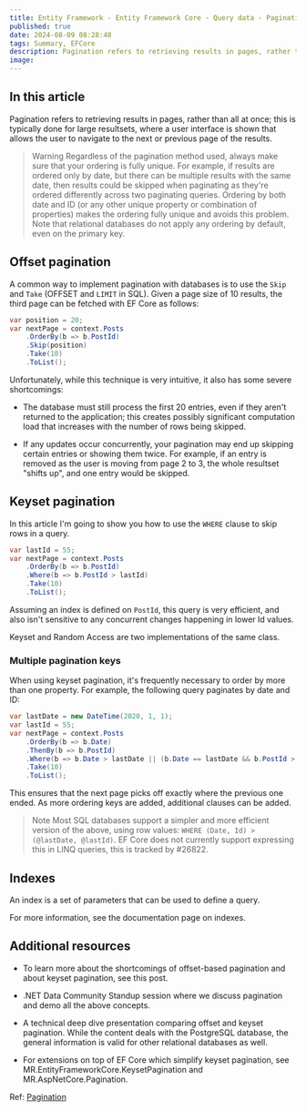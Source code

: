 ```yaml
---
title: Entity Framework - Entity Framework Core - Query data - Pagination
published: true
date: 2024-08-09 08:28:48
tags: Summary, EFCore
description: Pagination refers to retrieving results in pages, rather than all at once; this is typically done for large resultsets, where a user interface is shown that allows the user to navigate to the next or previous page of the results.
image:
---
```


## In this article

Pagination refers to retrieving results in pages, rather than all at once; this is typically done for large resultsets, where a user interface is shown that allows the user to navigate to the next or previous page of the results.

> Warning
Regardless of the pagination method used, always make sure that your ordering is fully unique. For example, if results are ordered only by date, but there can be multiple results with the same date, then results could be skipped when paginating as they're ordered differently across two paginating queries. Ordering by both date and ID (or any other unique property or combination of properties) makes the ordering fully unique and avoids this problem. Note that relational databases do not apply any ordering by default, even on the primary key.

## Offset pagination

A common way to implement pagination with databases is to use the ```Skip``` and ```Take``` (OFFSET and ```LIMIT``` in SQL). Given a page size of 10 results, the third page can be fetched with EF Core as follows:

```csharp
var position = 20;
var nextPage = context.Posts
    .OrderBy(b => b.PostId)
    .Skip(position)
    .Take(10)
    .ToList();
```

Unfortunately, while this technique is very intuitive, it also has some severe shortcomings:

- The database must still process the first 20 entries, even if they aren't returned to the application; this creates possibly significant computation load that increases with the number of rows being skipped.

- If any updates occur concurrently, your pagination may end up skipping certain entries or showing them twice. For example, if an entry is removed as the user is moving from page 2 to 3, the whole resultset "shifts up", and one entry would be skipped.

## Keyset pagination

In this article I'm going to show you how to use the ```WHERE``` clause to skip rows in a query.

```csharp
var lastId = 55;
var nextPage = context.Posts
    .OrderBy(b => b.PostId)
    .Where(b => b.PostId > lastId)
    .Take(10)
    .ToList();
```

Assuming an index is defined on ```PostId```, this query is very efficient, and also isn't sensitive to any concurrent changes happening in lower Id values.

Keyset and Random Access are two implementations of the same class.

### Multiple pagination keys

When using keyset pagination, it's frequently necessary to order by more than one property. For example, the following query paginates by date and ID:

```csharp
var lastDate = new DateTime(2020, 1, 1);
var lastId = 55;
var nextPage = context.Posts
    .OrderBy(b => b.Date)
    .ThenBy(b => b.PostId)
    .Where(b => b.Date > lastDate || (b.Date == lastDate && b.PostId > lastId))
    .Take(10)
    .ToList();
```

This ensures that the next page picks off exactly where the previous one ended. As more ordering keys are added, additional clauses can be added.

> Note
Most SQL databases support a simpler and more efficient version of the above, using row values: ```WHERE (Date, Id) > (@lastDate, @lastId)```. EF Core does not currently support expressing this in LINQ queries, this is tracked by #26822.

## Indexes

An index is a set of parameters that can be used to define a query.

For more information, see the documentation page on indexes.

## Additional resources

- To learn more about the shortcomings of offset-based pagination and about keyset pagination, see this post.

- .NET Data Community Standup session where we discuss pagination and demo all the above concepts.

- A technical deep dive presentation comparing offset and keyset pagination. While the content deals with the PostgreSQL database, the general information is valid for other relational databases as well.

- For extensions on top of EF Core which simplify keyset pagination, see MR.EntityFrameworkCore.KeysetPagination and MR.AspNetCore.Pagination.

Ref: [Pagination](https://learn.microsoft.com/en-us/ef/core/querying/pagination)